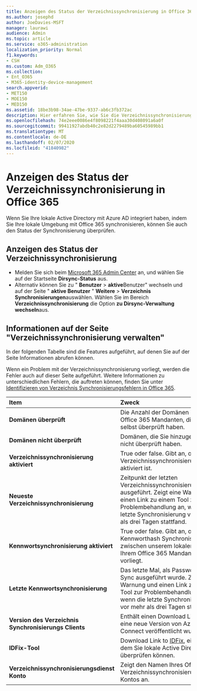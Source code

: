 ```yaml
---
title: Anzeigen des Status der Verzeichnissynchronisierung in Office 365
ms.author: josephd
author: JoeDavies-MSFT
manager: laurawi
audience: Admin
ms.topic: article
ms.service: o365-administration
localization_priority: Normal
f1.keywords:
- CSH
ms.custom: Adm_O365
ms.collection:
- Ent_O365
- M365-identity-device-management
search.appverid:
- MET150
- MOE150
- MED150
ms.assetid: 18be3b98-34ae-47be-9337-ab6c3fb372ac
description: Hier erfahren Sie, wie Sie die Verzeichnissynchronisierung deaktivieren. Sie können den Status auch anzeigen.
ms.openlocfilehash: 74e2eee0086e4f8098221f4aaa30d408091a6a0f
ms.sourcegitcommit: 99411927abdb40c2e82d2279489ba60545989bb1
ms.translationtype: MT
ms.contentlocale: de-DE
ms.lasthandoff: 02/07/2020
ms.locfileid: "41840982"
---
```

# <a name="view-directory-synchronization-status-in-office-365"></a>Anzeigen des Status der Verzeichnissynchronisierung in Office 365

Wenn Sie Ihre lokale Active Directory mit Azure AD integriert haben, indem Sie Ihre lokale Umgebung mit Office 365 synchronisieren, können Sie auch den Status der Synchronisierung überprüfen.
  
## <a name="view-directory-synchronization-status"></a>Anzeigen des Status der Verzeichnissynchronisierung

- Melden Sie sich beim [Microsoft 365 Admin Center](https://admin.microsoft.com) an, und wählen Sie auf der Startseite **Dirsync-Status** aus.
- Alternativ können Sie zu " **Benutzer** \> **aktive**Benutzer" wechseln und auf der Seite " **aktive Benutzer** " **Weitere** \> **Verzeichnis Synchronisierungen**auswählen. Wählen Sie im Bereich **Verzeichnissynchronisierung** die Option **zu Dirsync-Verwaltung wechseln**aus.

## <a name="information-on-the-manage-directory-synchronization-page"></a>Informationen auf der Seite "Verzeichnissynchronisierung verwalten"

In der folgenden Tabelle sind die Features aufgeführt, auf denen Sie auf der Seite Informationen abrufen können.
  
Wenn ein Problem mit der Verzeichnissynchronisierung vorliegt, werden die Fehler auch auf dieser Seite aufgeführt. Weitere Informationen zu unterschiedlichen Fehlern, die auftreten können, finden Sie unter [Identifizieren von Verzeichnis Synchronisierungsfehlern in Office 365](identify-directory-synchronization-errors.md).
  
|**Item**|**Zweck**|
|:-----|:-----|
|**Domänen überprüft** | Die Anzahl der Domänen in Ihrem Office 365 Mandanten, die Sie selbst überprüft haben. |
|**Domänen nicht überprüft** | Domänen, die Sie hinzugefügt, aber nicht überprüft haben. |
|**Verzeichnissynchronisierung aktiviert** |True oder false. Gibt an, ob die Verzeichnissynchronisierung aktiviert ist. |
|**Neueste Verzeichnissynchronisierung** | Zeitpunkt der letzten Verzeichnissynchronisierung wurde ausgeführt. Zeigt eine Warnung und einen Link zu einem Tool zur Problembehandlung an, wenn die letzte Synchronisierung vor mehr als drei Tagen stattfand. |
|**Kennwortsynchronisierung aktiviert** | True oder false. Gibt an, ob eine Kennworthash Synchronisierung zwischen unserem lokalen und Ihrem Office 365 Mandanten vorliegt. |
|**Letzte Kennwortsynchronisierung** | Das letzte Mal, als Password Hash Sync ausgeführt wurde. Zeigt eine Warnung und einen Link zu einem Tool zur Problembehandlung an, wenn die letzte Synchronisierung vor mehr als drei Tagen stattfand. |
|**Version des Verzeichnis Synchronisierungs Clients** | Enthält einen Download Link, wenn eine neue Version von Azure AD Connect veröffentlicht wurde. |
|**IDFix-Tool** | Download Link to [IDFix](install-and-run-idfix.md), ein Tool, mit dem Sie lokale Active Directory überprüfen können. |
|**Verzeichnissynchronisierungsdienst Konto** | Zeigt den Namen Ihres Office 365 Verzeichnissynchronisierungsdienst Kontos an. |